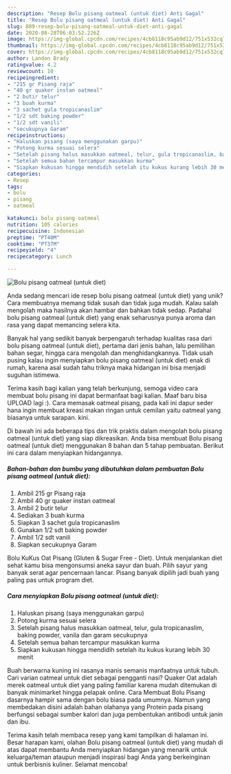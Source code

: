 ```yaml
---
description: "Resep Bolu pisang oatmeal (untuk diet) Anti Gagal"
title: "Resep Bolu pisang oatmeal (untuk diet) Anti Gagal"
slug: 889-resep-bolu-pisang-oatmeal-untuk-diet-anti-gagal
date: 2020-08-28T06:03:52.226Z
image: https://img-global.cpcdn.com/recipes/4cb8118c95ab9d12/751x532cq70/bolu-pisang-oatmeal-untuk-diet-foto-resep-utama.jpg
thumbnail: https://img-global.cpcdn.com/recipes/4cb8118c95ab9d12/751x532cq70/bolu-pisang-oatmeal-untuk-diet-foto-resep-utama.jpg
cover: https://img-global.cpcdn.com/recipes/4cb8118c95ab9d12/751x532cq70/bolu-pisang-oatmeal-untuk-diet-foto-resep-utama.jpg
author: Landon Brady
ratingvalue: 4.2
reviewcount: 10
recipeingredient:
- "215 gr Pisang raja"
- "40 gr quaker instan oatmeal"
- "2 butir telur"
- "3 buah kurma"
- "3 sachet gula tropicanaslim"
- "1/2 sdt baking powder"
- "1/2 sdt vanili"
- "secukupnya Garam"
recipeinstructions:
- "Haluskan pisang (saya menggunakan garpu)"
- "Potong kurma sesuai selera"
- "Setelah pisang halus masukkan oatmeal, telur, gula tropicanaslim, baking powder, vanila dan garam secukupnya"
- "Setelah semua bahan tercampur masukkan kurma"
- "Siapkan kukusan hingga mendidih setelah itu kukus kurang lebih 30 menit"
categories:
- Resep
tags:
- bolu
- pisang
- oatmeal

katakunci: bolu pisang oatmeal 
nutrition: 105 calories
recipecuisine: Indonesian
preptime: "PT40M"
cooktime: "PT37M"
recipeyield: "4"
recipecategory: Lunch

---
```



![Bolu pisang oatmeal (untuk diet)](https://img-global.cpcdn.com/recipes/4cb8118c95ab9d12/751x532cq70/bolu-pisang-oatmeal-untuk-diet-foto-resep-utama.jpg)

Anda sedang mencari ide resep bolu pisang oatmeal (untuk diet) yang unik? Cara membuatnya memang tidak susah dan tidak juga mudah. Kalau salah mengolah maka hasilnya akan hambar dan bahkan tidak sedap. Padahal bolu pisang oatmeal (untuk diet) yang enak seharusnya punya aroma dan rasa yang dapat memancing selera kita.

Banyak hal yang sedikit banyak berpengaruh terhadap kualitas rasa dari bolu pisang oatmeal (untuk diet), pertama dari jenis bahan, lalu pemilihan bahan segar, hingga cara mengolah dan menghidangkannya. Tidak usah pusing kalau ingin menyiapkan bolu pisang oatmeal (untuk diet) enak di rumah, karena asal sudah tahu triknya maka hidangan ini bisa menjadi suguhan istimewa.

Terima kasih bagi kalian yang telah berkunjung, semoga video cara membuat bolu pisang ini dapat bermanfaat bagi kalian. Maaf baru bisa UPLOAD lagi :). Cara memasak oatmeal pisang, pada kali ini dapur seder hana ingin membuat kreasi makan ringan untuk cemilan yaitu oatmeal yang biasanya untuk sarapan. kini.


Di bawah ini ada beberapa tips dan trik praktis dalam mengolah bolu pisang oatmeal (untuk diet) yang siap dikreasikan. Anda bisa membuat Bolu pisang oatmeal (untuk diet) menggunakan 8 bahan dan 5 tahap pembuatan. Berikut ini cara dalam menyiapkan hidangannya.

<!--inarticleads1-->

##### Bahan-bahan dan bumbu yang dibutuhkan dalam pembuatan Bolu pisang oatmeal (untuk diet):

1. Ambil 215 gr Pisang raja
1. Ambil 40 gr quaker instan oatmeal
1. Ambil 2 butir telur
1. Sediakan 3 buah kurma
1. Siapkan 3 sachet gula tropicanaslim
1. Gunakan 1/2 sdt baking powder
1. Ambil 1/2 sdt vanili
1. Siapkan secukupnya Garam


Bolu KuKus Oat Pisang (Gluten &amp; Sugar Free - Diet). Untuk menjalankan diet sehat kamu bisa mengonsumsi aneka sayur dan buah. Pilih sayur yang banyak serat agar pencernaan lancar. Pisang banyak dipilih jadi buah yang paling pas untuk program diet. 

<!--inarticleads2-->

##### Cara menyiapkan Bolu pisang oatmeal (untuk diet):

1. Haluskan pisang (saya menggunakan garpu)
1. Potong kurma sesuai selera
1. Setelah pisang halus masukkan oatmeal, telur, gula tropicanaslim, baking powder, vanila dan garam secukupnya
1. Setelah semua bahan tercampur masukkan kurma
1. Siapkan kukusan hingga mendidih setelah itu kukus kurang lebih 30 menit


Buah berwarna kuning ini rasanya manis semanis manfaatnya untuk tubuh. Cari varian oatmeal untuk diet sebagai pengganti nasi? Quaker Oat adalah merek oatmeal untuk diet yang paling familiar karena mudah ditemukan di banyak minimarket hingga pelapak online. Cara Membuat Bolu Pisang dasarnya hampir sama dengan bolu biasa pada umumnya. Namun yang membedakan disini adalah bahan olahanya yang Protein pada pisang berfungsi sebagai sumber kalori dan juga pembentukan antibodi untuk janin dan ibu. 

Terima kasih telah membaca resep yang kami tampilkan di halaman ini. Besar harapan kami, olahan Bolu pisang oatmeal (untuk diet) yang mudah di atas dapat membantu Anda menyiapkan hidangan yang menarik untuk keluarga/teman ataupun menjadi inspirasi bagi Anda yang berkeinginan untuk berbisnis kuliner. Selamat mencoba!
